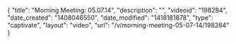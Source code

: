 {
    "title": "Morning Meeting: 05.07.14",
    "description": "",
    "videoid": "198284",
    "date_created": "1408046550",
    "date_modified": "1418181878",
    "type": "captivate",
    "layout": "video",
    "url": "\/v\/morning-meeting-05-07-14\/198284"
}